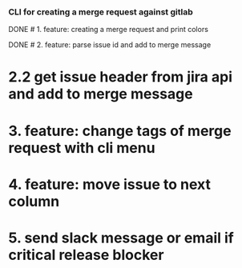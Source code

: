 ### CLI for creating a merge request against gitlab

DONE # 1. feature: creating a merge request and print colors

DONE # 2. feature: parse issue id and add to merge message

# 2.2 get issue header from jira api and add to merge message

# 3. feature: change tags of merge request with cli menu

# 4. feature: move issue to next column

# 5. send slack message or email if critical release blocker
